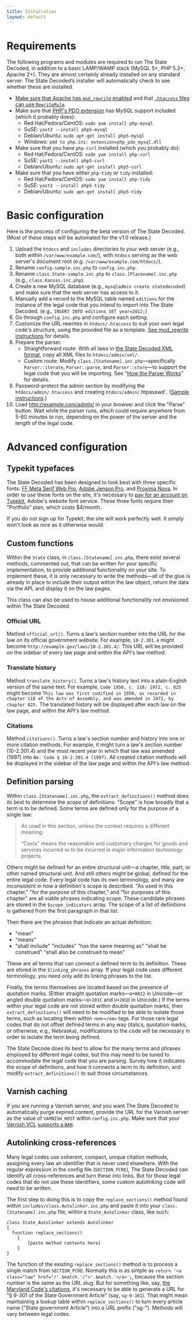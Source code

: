 ```yaml
---
title: Installation
layout: default
---
```


# Requirements

The following programs and modules are required to run The State Decoded, in addition to a basic LAMP/WAMP stack (MySQL 5+, PHP 5.2+, Apache 2+). They are almost certainly already installed on any standard server. The State Decoded’s installer will automatically check to see whether these are installed.

* [Make sure that Apache has `mod_rewrite` enabled](http://stackoverflow.com/questions/9021425/how-to-check-if-mod-rewrite-is-enabled-in-php) and that [`.htaccess` files can use `RewriteRule`](https://help.ubuntu.com/community/EnablingUseOfApacheHtaccessFiles).
* Make sure that [PHP's PDO extension](http://php.net/manual/en/book.pdo.php) has MySQL support included (which it probably does):
	* Red Hat/Fedora/CentOS: `sudo yum install php-mysql`
	* SuSE: `yast2 --install php5-mysql`
	* Debian/Ubuntu: `sudo apt-get install php5-mysql`
	* Windows: `add to php.ini: extension=php_pdo_mysql.dll`
* Make sure that you have `php-curl` installed (which you probably do):
	* Red Hat/Fedora/CentOS: `sudo yum install php-curl`
	* SuSE: `yast2 --install php5-curl`
	* Debian/Ubuntu: `sudo apt-get install php5-curl`
* Make sure that you have either `php-tidy` or `tidy` installed:
	* Red Hat/Fedora/CentOS: `sudo yum install php-tidy`
	* SuSE: `yast2 --install php5-tidy`
	* Debian/Ubuntu: `sudo apt-get install php5-tidy`

# Basic configuration

Here is the process of configuring the beta version of The State Decoded. (Most of these steps will be automated for the v1.0 release.)

1. Upload the `htdocs` and `includes` directories to your web server (e.g., both within `/var/www/example.com/`), with `htdocs` serving as the web server's document root (e.g. `/var/www/example.com/htdocs/`).
1. Rename `config-sample.inc.php` to `config.inc.php`.
1. Rename `class.State-sample.inc.php` to `class.[Placename].inc.php` (e.g., `class.Kansas.inc.php`).
1. Create a new MySQL database (e.g., `mysqladmin create statedecoded`) and make sure that the web server has access to it.
1. Manually add a record to the MySQL table named `editions` for the instance of the legal code that you intend to import into The State Decoded. (e.g., `INSERT INTO editions SET year=2012;`)
1. Go through `config.inc.php` and configure each setting.
1. Customize the URL rewrites in `htdocs/.htaccess` to suit your own legal code's structure, using the provided file as a template. [See mod_rewrite instructions](http://httpd.apache.org/docs/current/mod/mod_rewrite.html) for details.
1. Prepare the parser.
	* Straightforward route: With all laws in [the State Decoded XML format](xml-format.html), copy all XML files to `htdocs/admin/xml/`.
	* Custom route: Modify `class.[Statename].inc.php`—specifically `Parser::iterate`, `Parser::parse`, and `Parser::store`—to support the legal code that you will be importing. See "[How the Parser Works](parser.html)" for details.
1. Password-protect the admin section by modifying the `htdocs/admin/.htaccess` and creating `htdocs/admin/`.htpasswd`. ([Sample instructions](http://www.seas.upenn.edu/cets/answers/auth-htpasswd.html).)
1. Load http://example.com/admin/ in your browser and click the "Parse" button. Wait while the parser runs, which could require anywhere from 5-60 minutes to run, depending on the power of the server and the length of the legal code.


# Advanced configuration

## Typekit typefaces

The State Decoded has been designed to look best with three specific fonts: [FF Meta Serif Web Pro](https://typekit.com/fonts/ff-meta-serif-web-pro), [Adobe Jenson Pro](https://typekit.com/fonts/adobe-jenson-pro), and [Proxima Nova](https://typekit.com/fonts/proxima-nova). In order to use these fonts on the site, it's necessary to [pay for an account on Typekit](https://typekit.com/plans), Adobe's website font service. These three fonts require their "Portfolio" plan, which costs $4/month.

If you do not sign up for Typekit, the site will work perfectly well. It simply won't look as nice as it otherwise would.

## Custom functions

Within the `State` class, in `class.[Statename].inc.php`, there exist several methods, commented out, that can be written for your specific implementation, to provide additional functionality on your site. To implement these, it is only necessary to write the methods—all of the glue is already in place to include their output within the law object, return the data via the API, and display it on the law pages.

This class can also be used to house additional functionality not envisioned within The State Decoded.

### Official URL

Method `official_url()`. Turns a law's section number into the URL for the law on its official government website. For example, `10-2.301.4` might become `http://example.gov/laws/10-2.301.4/`. This URL will be provided on the sidebar of every law page and within the API's law method.

### Translate history

Method `translate_history()`. Turns a law's history text into a plain-English version of the same text. For example, `Code 1950, c. 118; 1972, c. 825` might become `This law was first codified in 1950, as recorded in chapter 118 of the Acts of Assembly, and was amended in 1972, by chapter 825.` The translated history will be displayed after each law on the law page, and within the API's law method.

### Citations

Method `citations()`. Turns a law's section number and history into one or more citation methods. For example, it might turn a law's section number (10-2.301.4) and the most recent year in which that law was amended (1997) into `Ne. Code § 10-2.301.4 (1997)`. All created citation methods will be displayed in the sidebar of the law page and within the API's law method.

## Definition parsing

Within `class.[Statename].inc.php`, the `extract_definitions()` method does its best to determine the *scope* of definitions. “Scope” is how broadly that a term is to be defined. Some terms are defined only for the purpose of a single law:

> As used in this section, unless the context requires a different meaning:
> 
> “Costs” means the reasonable and customary charges for goods and services incurred or to be incurred in major information technology projects.

Others might be defined for an entire structural unit—a chapter, title, part, or other named structural unit. And still others might be global, defined for the entire legal code. Every legal code has its own terminology, and many are inconsistent in how a definition's scope is described. "As used in this chapter," "for the purpose of this chapter," and "for purposes of this chapter" are all viable phrases indicating scope. These candidate phrases are stored in the `$scope_indicators` array. The scope of a list of definitions is gathered from the first paragraph in that list.

Then there are the phrases that indicate an actual definition:

* "mean"
* "means"
* "shall include"
"includes"
"has the same meaning as"
"shall be construed"
"shall also be construed to mean"

These are all terms that can connect a defined term to its definition. These are stored in the `$linking_phrases` array. If your legal code uses different terminology, you need only add its linking phrases to the list.

Finally, the terms themselves are located based on the presence of quotation marks. (Either straight quotation marks—`U+0022` in Unicode—or angled double quotation marks—`U+201C` and `U+201D` in Unicode.) If the terms within your legal code are not stored within double quotation marks, then `extract_definitions()` will need to be modified to be able to isolate those terms, such as locating them within `<em></em>` tags. For those rare legal codes that do not offset defined terms in any way (italics, quotation marks, or otherwise; e.g., Nebraska), modifications to the code will be necessary in order to isolate the term being defined.

The State Decode does its best to allow for the many terms and phrases employed by different legal codes, but this may need to be tuned to accommodate the legal code that you are parsing. Survey how it indicates the scope of definitions, and how it connects a term to its definition, and modify `extract_definitions()` to suit those circumstances.

## Varnish caching

If you are running a Varnish server, and you want The State Decoded to automatically purge expired content, provide the URL for the Varnish server as the value of `VARNISH_HOST` within `config.inc.php`. Make sure that your [Varnish VCL](https://www.varnish-cache.org/docs/2.1/tutorial/vcl.html) [supports a `BAN`](https://www.varnish-cache.org/docs/3.0/tutorial/purging.html#bans).

## Autolinking cross-references

Many legal codes use coherent, compact, unique citation methods, assigning every law an identifier that is never used elsewhere. With the regular expression in the config file (`SECTION_PCRE`), The State Decoded can identify all cross-references and turn these into links. But for those legal codes that do not use these identifiers, some custom autolinking code will need to be written.

The first step to doing this is to copy the `replace_sections()` method found within `includes/class.Autolinker.inc.php` and paste it into your `class.[Statename].inc.php` file, within a `State_Autolinker` class, like such:

```
class State_Autolinker extends Autolinker
{
  function replace_sections()
    {
        [paste method contents here]
    }
}
```

The function of the existing `replace_sections()` method is to process a single match from `SECTION_PCRE`. Normally this is as simple as `return '<a class="law" href="/'.$match.'/">'.$match.'</a>';`, because the section number is the same as the URL slug. But for something like, say, [the Maryland Code's citations](https://github.com/statedecoded/law-identifier/blob/master/Maryland.md), it's necessary to be able to generate a URL for "§ 9-301 of the State Government Article" (say, `sg-9-301`). That might mean maintaining a lookup table within `replace_sections()` to turn every article name ("State government Article") into a URL prefix ("sg-"). Methods will vary between legal codes.
